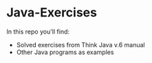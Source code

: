 # Java-Exercises
In this repo you'll find:
* Solved exercises from Think Java v.6 manual
* Other Java programs as examples
